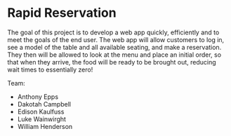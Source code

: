 # Rapid Reservation

The goal of this project is to develop a web app quickly, efficiently and to meet the goals of the end user. The web app will allow customers to log in, see a model of the table and all available seating, and make a reservation. They then will be allowed to look at the menu and place an initial order, so that when they arrive, the food will be ready to be brought out, reducing wait times to essentially zero!

Team:

- Anthony Epps
- Dakotah Campbell
- Edison Kaulfuss
- Luke Wainwirght
- William Henderson
